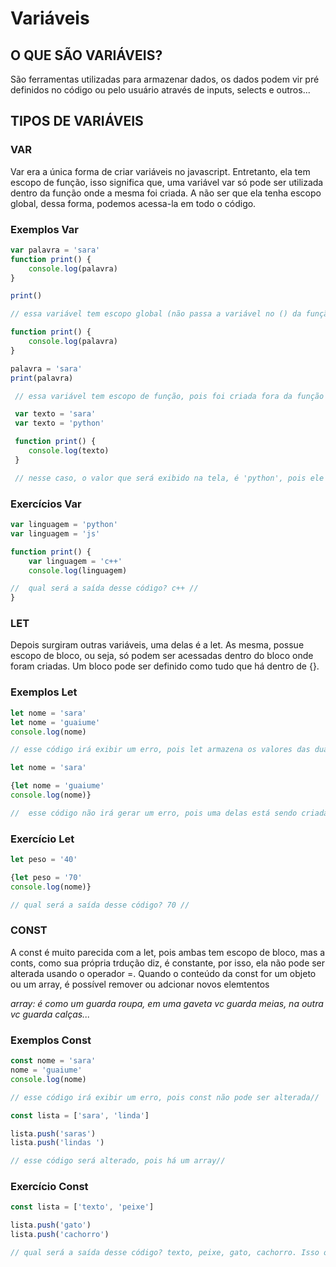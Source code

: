 # Variáveis 

## O QUE SÃO VARIÁVEIS?

São ferramentas utilizadas para armazenar dados, os dados podem vir pré definidos no código ou pelo usuário através de inputs, selects e outros...

## TIPOS DE VARIÁVEIS

### VAR 
Var era a única forma de criar variáveis no javascript. Entretanto, ela tem escopo de função, isso significa que, uma variável var só pode ser utilizada dentro da função onde a mesma foi criada. A não ser que ela tenha escopo global, dessa forma, podemos acessa-la em todo o código.

### Exemplos Var

``` javascript
var palavra = 'sara'
function print() {
    console.log(palavra)
}

print()

// essa variável tem escopo global (não passa a variável no () da função) // 

function print() {
    console.log(palavra)
}

palavra = 'sara'
print(palavra)

 // essa variável tem escopo de função, pois foi criada fora da função e passa como argumento () //

 var texto = 'sara'
 var texto = 'python'

 function print() {
    console.log(texto)
 }

 // nesse caso, o valor que será exibido na tela, é 'python', pois ele foi o último a ser criado //

```

### Exercícios Var

``` javascript
var linguagem = 'python'
var linguagem = 'js'

function print() {
    var linguagem = 'c++'
    console.log(linguagem)

//  qual será a saída desse código? c++ // 
}
```

### LET
Depois surgiram outras variáveis, uma delas é a let. As mesma, possue escopo de bloco, ou seja, só podem ser acessadas dentro do bloco onde foram criadas. Um bloco pode ser definido como tudo que há dentro de {}.

### Exemplos Let

``` javascript
let nome = 'sara'
let nome = 'guaiume'
console.log(nome)

// esse código irá exibir um erro, pois let armazena os valores das duas variáveis nome, diferente da var, que armazena apenas da última declarada //
```
``` javascript
let nome = 'sara'

{let nome = 'guaiume'
console.log(nome)}

//  esse código não irá gerar um erro, pois uma delas está sendo criada dentro de um bloco, na saída retornaria os dois valores, pois o let armazena todas as criações // 

```
### Exercício Let

``` javascript
let peso = '40'

{let peso = '70'
console.log(nome)}

// qual será a saída desse código? 70 // 

```

### CONST
A const é muito parecida com a let, pois ambas tem escopo de bloco, mas a conts, como sua própria trdução diz, é constante, por isso, ela não pode ser alterada usando o operador =. Quando o conteúdo da const for um objeto ou um array, é possível remover ou adcionar novos elemtentos

*array: é como um guarda roupa, em uma gaveta vc guarda meias, na outra vc guarda calças...*

### Exemplos Const

``` javascript
const nome = 'sara'
nome = 'guaiume'
console.log(nome)

// esse código irá exibir um erro, pois const não pode ser alterada//
```

``` javascript
const lista = ['sara', 'linda']

lista.push('saras')
lista.push('lindas ')

// esse código será alterado, pois há um array//
```

### Exercício Const 

``` javascript
const lista = ['texto', 'peixe']

lista.push('gato')
lista.push('cachorro')

// qual será a saída desse código? texto, peixe, gato, cachorro. Isso ocorre poruqe push adc na lista //
```



